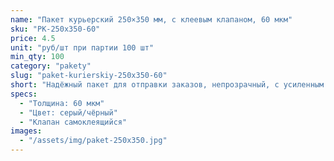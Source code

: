 ```yaml
---
name: "Пакет курьерский 250×350 мм, с клеевым клапаном, 60 мкм"
sku: "PK-250x350-60"
price: 4.5
unit: "руб/шт при партии 100 шт"
min_qty: 100
category: "pakety"
slug: "paket-kurierskiy-250x350-60"
short: "Надёжный пакет для отправки заказов, непрозрачный, с усиленным швом."
specs:
  - "Толщина: 60 мкм"
  - "Цвет: серый/чёрный"
  - "Клапан самоклеящийся"
images:
  - "/assets/img/paket-250x350.jpg"
---
```

